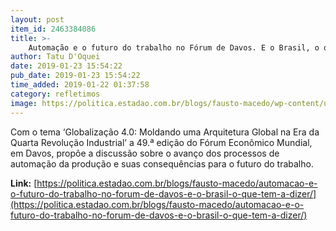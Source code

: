 ```yaml
---
layout: post
item_id: 2463384086
title: >-
    Automação e o futuro do trabalho no Fórum de Davos. E o Brasil, o que tem a dizer?
author: Tatu D'Oquei
date: 2019-01-23 15:54:22
pub_date: 2019-01-23 15:54:22
time_added: 2019-01-22 01:37:58
category: refletimos
image: https://politica.estadao.com.br/blogs/fausto-macedo/wp-content/uploads/sites/41/2019/01/arnaldo-francisco-476x350.jpg
---
```


Com o tema ‘Globalização 4.0: Moldando uma Arquitetura Global na Era da Quarta Revolução Industrial’ a 49.ª edição do Fórum Econômico Mundial, em Davos, propõe a discussão sobre o avanço dos processos de automação da produção e suas consequências para o futuro do trabalho.

**Link:** [https://politica.estadao.com.br/blogs/fausto-macedo/automacao-e-o-futuro-do-trabalho-no-forum-de-davos-e-o-brasil-o-que-tem-a-dizer/](https://politica.estadao.com.br/blogs/fausto-macedo/automacao-e-o-futuro-do-trabalho-no-forum-de-davos-e-o-brasil-o-que-tem-a-dizer/)


